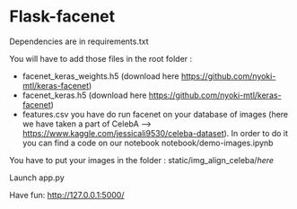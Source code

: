# Flask-facenet

Dependencies are in requirements.txt

You will have to add those files in the root folder : 

- facenet_keras_weights.h5 (download here https://github.com/nyoki-mtl/keras-facenet)
- facenet_keras.h5 (download here https://github.com/nyoki-mtl/keras-facenet)
- features.csv you have do run facenet on your database of images (here we have taken a part of CelebA 
  --> https://www.kaggle.com/jessicali9530/celeba-dataset). In order to do it you can find a code on our notebook 
  notebook/demo-images.ipynb

You have to put your images in the folder : static/img_align_celeba/*here*

Launch app.py

Have fun:  http://127.0.0.1:5000/

